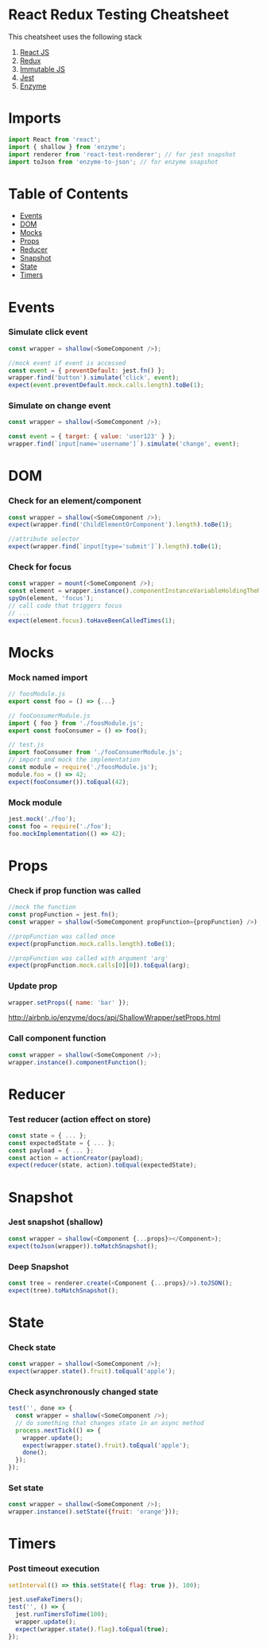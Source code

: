 # React Redux Testing Cheatsheet

This cheatsheet uses the following stack
1. [React JS](https://github.com/facebook/react)
2. [Redux](https://github.com/reactjs/redux)
3. [Immutable JS](https://github.com/facebook/immutable-js)
4. [Jest](https://github.com/facebook/jest)
5. [Enzyme](https://github.com/airbnb/enzyme) 

# Imports

```javascript
import React from 'react';
import { shallow } from 'enzyme';
import renderer from 'react-test-renderer'; // for jest snapshot
import toJson from 'enzyme-to-json'; // for enzyme snapshot
```

# Table of Contents
- [Events](https://github.com/arjunu/react-redux-testing-cheatsheet#events)
- [DOM](https://github.com/arjunu/react-redux-testing-cheatsheet#dom)
- [Mocks](https://github.com/arjunu/react-redux-testing-cheatsheet#mocks)
- [Props](https://github.com/arjunu/react-redux-testing-cheatsheet#props)
- [Reducer](https://github.com/arjunu/react-redux-testing-cheatsheet#reducer)
- [Snapshot](https://github.com/arjunu/react-redux-testing-cheatsheet#snapshot)
- [State](https://github.com/arjunu/react-redux-testing-cheatsheet#state)
- [Timers](https://github.com/arjunu/react-redux-testing-cheatsheet#timers)

# Events

### Simulate click event

```javascript
const wrapper = shallow(<SomeComponent />);

//mock event if event is accessed
const event = { preventDefault: jest.fn() };
wrapper.find('button').simulate('click', event);
expect(event.preventDefault.mock.calls.length).toBe(1);
```
### Simulate on change event

```javascript
const wrapper = shallow(<SomeComponent />);

const event = { target: { value: 'user123' } };
wrapper.find(`input[name='username']`).simulate('change', event);
```

# DOM

### Check for an element/component

```javascript
const wrapper = shallow(<SomeComponent />);
expect(wrapper.find('ChildElementOrComponent').length).toBe(1);

//attribute selector
expect(wrapper.find(`input[type='submit']`).length).toBe(1);
```

### Check for focus

```javascript
const wrapper = mount(<SomeComponent />);
const element = wrapper.instance().componentInstanceVariableHoldingTheRef;
spyOn(element, 'focus');
// call code that triggers focus
// ...
expect(element.focus).toHaveBeenCalledTimes(1);
```
# Mocks

### Mock named import

```javascript
// foosModule.js
export const foo = () => {...}

// fooConsumerModule.js
import { foo } from './foosModule.js';
export const fooConsumer = () => foo();

// test.js 
import fooConsumer from './fooConsumerModule.js';
// import and mock the implementation
const module = require('./foosModule.js');
module.foo = () => 42;
expect(fooConsumer()).toEqual(42);
```

### Mock module

```javascript
jest.mock('./foo');
const foo = require('./foo');
foo.mockImplementation(() => 42);
```

# Props

### Check if prop function was called

```javascript
//mock the function
const propFunction = jest.fn();
const wrapper = shallow(<SomeComponent propFunction={propFunction} />);

//propFunction was called once
expect(propFunction.mock.calls.length).toBe(1);

//propFunction was called with argument 'arg'
expect(propFunction.mock.calls[0][0]).toEqual(arg);
```
### Update prop

```javascript
wrapper.setProps({ name: 'bar' });
```

http://airbnb.io/enzyme/docs/api/ShallowWrapper/setProps.html

### Call component function

```javascript
const wrapper = shallow(<SomeComponent />);
wrapper.instance().componentFunction();
```

# Reducer

### Test reducer (action effect on store)

```javascript
const state = { ... };
const expectedState = { ... };
const payload = { ... };
const action = actionCreator(payload);
expect(reducer(state, action).toEqual(expectedState);
```
# Snapshot

### Jest snapshot (shallow)

```javascript
const wrapper = shallow(<Component {...props}></Component>);
expect(toJson(wrapper)).toMatchSnapshot();
```

### Deep Snapshot 

```javascript
const tree = renderer.create(<Component {...props}/>).toJSON();
expect(tree).toMatchSnapshot();
```

# State

### Check state 

```javascript
const wrapper = shallow(<SomeComponent />);
expect(wrapper.state().fruit).toEqual('apple');
```

### Check asynchronously changed state 

```javascript
test('', done => {
  const wrapper = shallow(<SomeComponent />);
  // do something that changes state in an async method
  process.nextTick(() => {
    wrapper.update();
    expect(wrapper.state().fruit).toEqual('apple');
    done();
  });
});
```

### Set state

```javascript
const wrapper = shallow(<SomeComponent />);
wrapper.instance().setState({fruit: 'orange'}));
```

# Timers

### Post timeout execution 

```javascript
setInterval(() => this.setState({ flag: true }), 100);

jest.useFakeTimers();
test('', () => {
  jest.runTimersToTime(100);
  wrapper.update();
  expect(wrapper.state().flag).toEqual(true);
});
```
